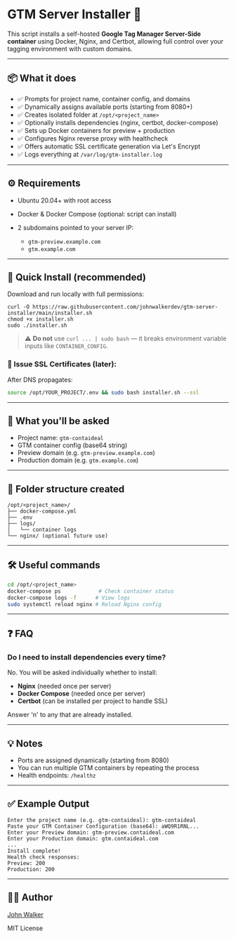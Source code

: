 # GTM Server Installer 🧩

This script installs a self-hosted **Google Tag Manager Server-Side container** using Docker, Nginx, and Certbot, allowing full control over your tagging environment with custom domains.

---

## 📦 What it does

* ✅ Prompts for project name, container config, and domains
* ✅ Dynamically assigns available ports (starting from 8080+)
* ✅ Creates isolated folder at `/opt/<project_name>`
* ✅ Optionally installs dependencies (nginx, certbot, docker-compose)
* ✅ Sets up Docker containers for preview + production
* ✅ Configures Nginx reverse proxy with healthcheck
* ✅ Offers automatic SSL certificate generation via Let's Encrypt
* ✅ Logs everything at `/var/log/gtm-installer.log`

---

## ⚙️ Requirements

* Ubuntu 20.04+ with root access
* Docker & Docker Compose (optional: script can install)
* 2 subdomains pointed to your server IP:

  * `gtm-preview.example.com`
  * `gtm.example.com`

---

## 🚀 Quick Install (recommended)

Download and run locally with full permissions:

```
curl -O https://raw.githubusercontent.com/johnwalkerdev/gtm-server-installer/main/installer.sh
chmod +x installer.sh
sudo ./installer.sh
```

> ⚠️ **Do not** use `curl ... | sudo bash` — it breaks environment variable inputs like `CONTAINER_CONFIG`.

### 🔐 Issue SSL Certificates (later):

After DNS propagates:

```bash
source /opt/YOUR_PROJECT/.env && sudo bash installer.sh --ssl
```

---

## 🧪 What you'll be asked

* Project name: `gtm-contaideal`
* GTM container config (base64 string)
* Preview domain (e.g. `gtm-preview.example.com`)
* Production domain (e.g. `gtm.example.com`)

---

## 📂 Folder structure created

```
/opt/<project_name>/
├── docker-compose.yml
├── .env
├── logs/
│   └── container logs
└── nginx/ (optional future use)
```

---

## 🛠 Useful commands

```bash
cd /opt/<project_name>
docker-compose ps            # Check container status
docker-compose logs -f      # View logs
sudo systemctl reload nginx # Reload Nginx config
```

---

## ❓ FAQ

### Do I need to install dependencies every time?

No. You will be asked individually whether to install:

* **Nginx** (needed once per server)
* **Docker Compose** (needed once per server)
* **Certbot** (can be installed per project to handle SSL)

Answer 'n' to any that are already installed.

---

## 💡 Notes

* Ports are assigned dynamically (starting from 8080)
* You can run multiple GTM containers by repeating the process
* Health endpoints: `/healthz`

---

## ✅ Example Output

```
Enter the project name (e.g. gtm-contaideal): gtm-contaideal
Paste your GTM Container Configuration (base64): aWQ9R1RNL...
Enter your Preview domain: gtm-preview.contaideal.com
Enter your Production domain: gtm.contaideal.com
...
Install complete!
Health check responses:
Preview: 200
Production: 200
```

---

## 👨‍💻 Author

[John Walker](https://github.com/johnwalkerdev)

MIT License
